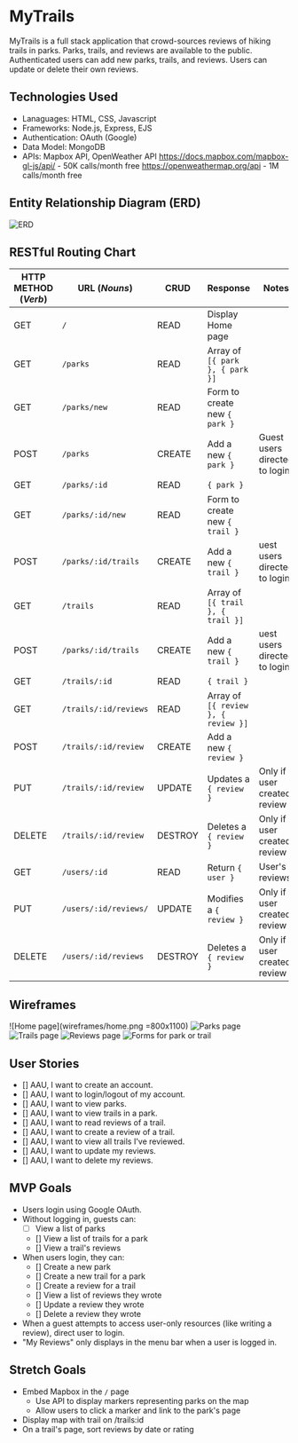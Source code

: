 # MyTrails
MyTrails is a full stack application that crowd-sources reviews of hiking trails in parks. Parks, trails, and reviews are available to the public. Authenticated users can add new parks, trails, and reviews. Users can update or delete their own reviews.

## Technologies Used
* Lanaguages: HTML, CSS, Javascript
* Frameworks: Node.js, Express, EJS
* Authentication: OAuth (Google)
* Data Model: MongoDB
* APIs: Mapbox API, OpenWeather API
https://docs.mapbox.com/mapbox-gl-js/api/ - 50K calls/month free
https://openweathermap.org/api - 1M calls/month free

## Entity Relationship Diagram (ERD)
![ERD](wireframes/ERD.png)

## RESTful Routing Chart
| HTTP METHOD (_Verb_) | URL (_Nouns_)     | CRUD    | Response          | Notes        |
| -------------------- | ----------------- | ------- | ----------------- | ------------ |
| GET | `/` | READ | Display Home page|  |
| GET | `/parks` | READ | Array of  `[{ park }, { park }]` | |
| GET | `/parks/new` | READ | Form to create new `{ park }` | |
| POST | `/parks` | CREATE | Add a new `{ park }` | Guest users directed to login |
| GET | `/parks/:id` | READ | `{ park }` | |
| GET | `/parks/:id/new` | READ | Form to create new `{ trail }` | |
| POST | `/parks/:id/trails` | CREATE | Add a new `{ trail }` | uest users directed to login |
| GET | `/trails` | READ | Array of  `[{ trail }, { trail }]` | |
| POST | `/parks/:id/trails` | CREATE | Add a new `{ trail }` | uest users directed to login |
| GET | `/trails/:id` | READ | `{ trail }` | |
| GET | `/trails/:id/reviews` | READ | Array of `[{ review }, { review }]` | |
| POST | `/trails/:id/review` | CREATE | Add a new `{ review }` | |
| PUT | `/trails/:id/review` | UPDATE | Updates a `{ review }` | Only if user created review |
| DELETE | `/trails/:id/review` | DESTROY | Deletes a `{ review }` | Only if user created review
| GET | `/users/:id` | READ | Return `{ user }` | User's reviews|
| PUT | `/users/:id/reviews/` | UPDATE | Modifies a `{ review }` | Only if user created review |
| DELETE | `/users/:id/reviews` | DESTROY | Deletes a `{ review }` | Only if user created review |

## Wireframes
![Home page](wireframes/home.png =800x1100)
![Parks page](wireframes/park.png)
![Trails page](wireframes/trail.png)
![Reviews page](wireframes/reviews.png)
![Forms for park or trail](wireframes/create-forms.png)

## User Stories
- [] AAU, I want to create an account.
- [] AAU, I want to login/logout of my account.
- [] AAU, I want to view parks.
- [] AAU, I want to view trails in a park.
- [] AAU, I want to read reviews of a trail.
- [] AAU, I want to create a review of a trail.
- [] AAU, I want to view all trails I've reviewed.
- [] AAU, I want to update my reviews.
- [] AAU, I want to delete my reviews.

## MVP Goals
* Users  login using Google OAuth.
* Without logging in, guests can:
    - [ ] View a list of parks
    - [] View a list of trails for a park
    - [] View a trail's reviews
* When users login, they can:
    - [] Create a new park
    - [] Create a new trail for a park
    - [] Create a review for a trail
    - [] View a list of reviews they wrote
    - [] Update a review they wrote
    - [] Delete a review they wrote
* When a guest attempts to access user-only resources (like writing a review), direct user to login.
* "My Reviews" only displays in the menu bar when a user is logged in.


## Stretch Goals
* Embed Mapbox in the `/` page
    * Use API to display markers representing parks on the map
    * Allow users to click a marker and link to the park's page
* Display map with trail on /trails:id
* On a trail's page, sort reviews by date or rating

